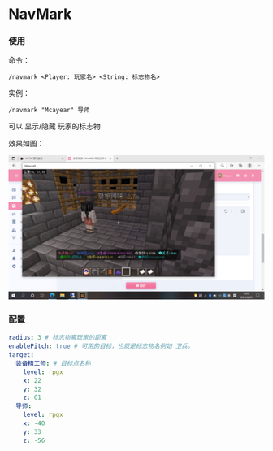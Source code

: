 # NavMark

### 使用

命令：
```text
/navmark <Player: 玩家名> <String: 标志物名>
```

实例：
```text
/navmark "Mcayear" 导师
```
可以 显示/隐藏 玩家的标志物

效果如图：

![截图1](./image/screenshot1.png)

### 配置

```yml
radius: 3 # 标志物离玩家的距离
enablePitch: true # 可用的目标，也就是标志物名例如 卫兵。
target:
  装备精工师: # 目标点名称
    level: rpgx
    x: 22
    y: 32
    z: 61
  导师:
    level: rpgx
    x: -40
    y: 33
    z: -56
```